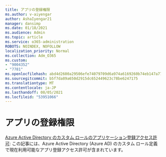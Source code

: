```yaml
---
title: アプリの登録権限
ms.author: v-aiyengar
author: AshaIyengar21
manager: dansimp
ms.date: 01/18/2021
ms.audience: Admin
ms.topic: article
ms.service: o365-administration
ROBOTS: NOINDEX, NOFOLLOW
localization_priority: Normal
ms.collection: Adm_O365
ms.custom:
- "9004352"
- "7781"
ms.openlocfilehash: abd4d2600a29506efe74079709d6a974a6169260b74eb147a7787722c4b799c5
ms.sourcegitcommit: b5f7da89a650d2915dc652449623c78be6247175
ms.translationtype: MT
ms.contentlocale: ja-JP
ms.lasthandoff: 08/05/2021
ms.locfileid: "53951066"
---
```

# <a name="app-registration-permissions"></a>アプリの登録権限

[Azure Active Directory のカスタム ロールのアプリケーション登録アクセス許可](https://docs.microsoft.com/azure/active-directory/roles/custom-available-permissions): この記事には、Azure Active Directory (Azure AD) のカスタム ロール定義で現在利用可能なアプリ登録アクセス許可が含まれています。
